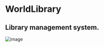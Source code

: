 # WorldLibrary
## Library management system.

![image](https://github.com/DaianeFariass/WorldLibrary/assets/131015336/a47d02f9-967b-4da2-a6f8-e58da973de83)

